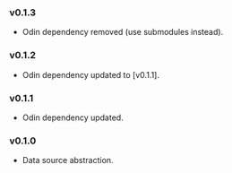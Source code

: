 ### v0.1.3

- Odin dependency removed (use submodules instead).

### v0.1.2

- Odin dependency updated to [v0.1.1].

### v0.1.1

- Odin dependency updated.

### v0.1.0

- Data source abstraction.